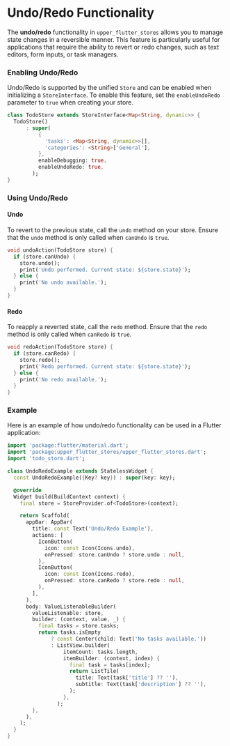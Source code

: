 # Undo/Redo Functionality

The **undo/redo** functionality in `upper_flutter_stores` allows you to manage state changes in a reversible manner. This feature is particularly useful for applications that require the ability to revert or redo changes, such as text editors, form inputs, or task managers.

### Enabling Undo/Redo
Undo/Redo is supported by the unified `Store` and can be enabled when initializing a `StoreInterface`. To enable this feature, set the `enableUndoRedo` parameter to `true` when creating your store.

```dart
class TodoStore extends StoreInterface<Map<String, dynamic>> {
  TodoStore()
      : super(
          {
            'tasks': <Map<String, dynamic>>[],
            'categories': <String>['General'],
          },
          enableDebugging: true,
          enableUndoRedo: true,
        );
}
```

### Using Undo/Redo

#### Undo
To revert to the previous state, call the `undo` method on your store. Ensure that the `undo` method is only called when `canUndo` is `true`.

```dart
void undoAction(TodoStore store) {
  if (store.canUndo) {
    store.undo();
    print('Undo performed. Current state: ${store.state}');
  } else {
    print('No undo available.');
  }
}
```

#### Redo
To reapply a reverted state, call the `redo` method. Ensure that the `redo` method is only called when `canRedo` is `true`.

```dart
void redoAction(TodoStore store) {
  if (store.canRedo) {
    store.redo();
    print('Redo performed. Current state: ${store.state}');
  } else {
    print('No redo available.');
  }
}
```

### Example
Here is an example of how undo/redo functionality can be used in a Flutter application:

```dart
import 'package:flutter/material.dart';
import 'package:upper_flutter_stores/upper_flutter_stores.dart';
import 'todo_store.dart';

class UndoRedoExample extends StatelessWidget {
  const UndoRedoExample({Key? key}) : super(key: key);

  @override
  Widget build(BuildContext context) {
    final store = StoreProvider.of<TodoStore>(context);

    return Scaffold(
      appBar: AppBar(
        title: const Text('Undo/Redo Example'),
        actions: [
          IconButton(
            icon: const Icon(Icons.undo),
            onPressed: store.canUndo ? store.undo : null,
          ),
          IconButton(
            icon: const Icon(Icons.redo),
            onPressed: store.canRedo ? store.redo : null,
          ),
        ],
      ),
      body: ValueListenableBuilder(
        valueListenable: store,
        builder: (context, value, _) {
          final tasks = store.tasks;
          return tasks.isEmpty
              ? const Center(child: Text('No tasks available.'))
              : ListView.builder(
                  itemCount: tasks.length,
                  itemBuilder: (context, index) {
                    final task = tasks[index];
                    return ListTile(
                      title: Text(task['title'] ?? ''),
                      subtitle: Text(task['description'] ?? ''),
                    );
                  },
                );
        },
      ),
    );
  }
}
```
